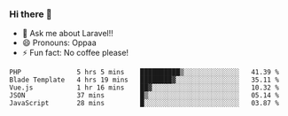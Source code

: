 ### Hi there 👋

<!--
**reubenwedson/reubenwedson** is a ✨ _special_ ✨ repository because its `README.md` (this file) appears on your GitHub profile.
Here are some ideas to get you started:
- 📫 How to reach me: 
- 🔭 I’m currently working on awesome talent app
- 🌱 I’m currently learning extreme Vue js technical stuffs
- 👯 I’m looking to collaborate on start ups challenges
- 🤔 I’m looking for help with time
-->
- 💬 Ask me about Laravel!!
- 😄 Pronouns: Oppaa
- ⚡ Fun fact: No coffee please!

<!--START_SECTION:waka-->
```text
PHP              5 hrs 5 mins    ██████████▒░░░░░░░░░░░░░░   41.39 % 
Blade Template   4 hrs 19 mins   ████████▓░░░░░░░░░░░░░░░░   35.11 % 
Vue.js           1 hr 16 mins    ██▓░░░░░░░░░░░░░░░░░░░░░░   10.32 % 
JSON             37 mins         █▒░░░░░░░░░░░░░░░░░░░░░░░   05.14 % 
JavaScript       28 mins         █░░░░░░░░░░░░░░░░░░░░░░░░   03.87 % 
```
<!--END_SECTION:waka-->
